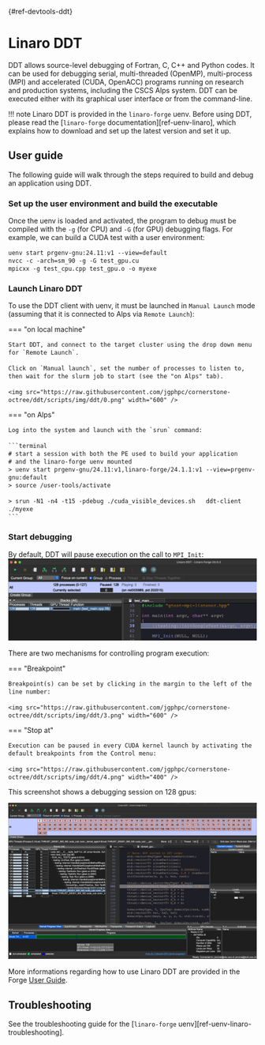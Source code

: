 [](){#ref-devtools-ddt}
# Linaro DDT

DDT allows source-level debugging of Fortran, C, C++ and Python codes.
It can be used for debugging serial, multi-threaded (OpenMP), multi-process (MPI) and accelerated (CUDA, OpenACC) programs running on research and production systems, including the CSCS Alps system.
DDT can be executed either with its graphical user interface or from the command-line.

!!! note
    Linaro DDT is provided in the `linaro-forge` uenv.
    Before using DDT, please read the [`linaro-forge` documentation][ref-uenv-linaro], which explains how to download and set up the latest version and set it up.

## User guide

The following guide will walk through the steps required to build and debug an application using DDT.

### Set up the user environment and build the executable

Once the uenv is loaded and activated, the program to debug must be compiled with the `-g` (for CPU) and `-G` (for GPU) debugging flags.
For example, we can build a CUDA test with a user environment:

```terminal
uenv start prgenv-gnu:24.11:v1 --view=default
nvcc -c -arch=sm_90 -g -G test_gpu.cu
mpicxx -g test_cpu.cpp test_gpu.o -o myexe
```

### Launch Linaro DDT

To use the DDT client with uenv, it must be launched in `Manual Launch` mode
(assuming that it is connected to Alps via `Remote Launch`):

=== "on local machine"

    Start DDT, and connect to the target cluster using the drop down menu for `Remote Launch`.

    Click on `Manual launch`, set the number of processes to listen to, then wait for the slurm job to start (see the "on Alps" tab).

    <img src="https://raw.githubusercontent.com/jgphpc/cornerstone-octree/ddt/scripts/img/ddt/0.png" width="600" />

=== "on Alps"

    Log into the system and launch with the `srun` command:

    ```terminal
    # start a session with both the PE used to build your application
    # and the linaro-forge uenv mounted
    > uenv start prgenv-gnu/24.11:v1,linaro-forge/24.1.1:v1 --view=prgenv-gnu:default
    > source /user-tools/activate

    > srun -N1 -n4 -t15 -pdebug ./cuda_visible_devices.sh   ddt-client   ./myexe
    ```

### Start debugging

By default, DDT will pause execution on the call to `MPI_Init`:
<img src="https://raw.githubusercontent.com/jgphpc/cornerstone-octree/ddt/scripts/img/ddt/1.png" width="600" />

There are two mechanisms for controlling program execution:

=== "Breakpoint"

    Breakpoint(s) can be set by clicking in the margin to the left of the line number:

    <img src="https://raw.githubusercontent.com/jgphpc/cornerstone-octree/ddt/scripts/img/ddt/3.png" width="600" />

=== "Stop at"

    Execution can be paused in every CUDA kernel launch by activating the default breakpoints from the Control menu:

    <img src="https://raw.githubusercontent.com/jgphpc/cornerstone-octree/ddt/scripts/img/ddt/4.png" width="400" />


This screenshot shows a debugging session on 128 gpus:

![DDTgpus](https://raw.githubusercontent.com/jgphpc/cornerstone-octree/ddt/scripts/img/ddt/5.png)

More informations regarding how to use Linaro DDT are provided in the Forge [User Guide](https://docs.linaroforge.com/latest/html/forge/index.html).

## Troubleshooting

See the troubleshooting guide for the [`linaro-forge` uenv][ref-uenv-linaro-troubleshooting].
